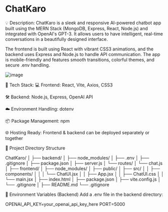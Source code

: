 # ChatKaro
💡 Description:
ChatKaro is a sleek and responsive AI-powered chatbot app built using the MERN Stack (MongoDB, Express, React, Node.js) and integrated with OpenAI's GPT-3. It allows users to have intelligent, real-time conversations in a beautifully designed interface.

The frontend is built using React with vibrant CSS3 animations, and the backend uses Express and Node.js to handle API communication. The app is mobile-friendly and features smooth transitions, colorful themes, and secure .env handling.

![image](https://github.com/user-attachments/assets/9ee6e01e-2a0d-4b29-a6d9-ca988eb1fd95)

🚀 Tech Stack:
💻 Frontend: React, Vite, Axios, CSS3

🛠️ Backend: Node.js, Express, OpenAI API

☁️ Environment Handling: dotenv

📦 Package Management: npm

🌐 Hosting Ready: Frontend & backend can be deployed separately or together

📁 Project Directory Structure

ChatKaro/
│
├── backend/
│   ├── node_modules/
│   ├── .env
│   ├── .gitignore
│   ├── package.json
│   ├── server.js
│   └── routes/
│       └── chat.js
│
├── frontend/
│   ├── node_modules/
│   ├── public/
│   ├── src/
│   │   ├── components/
│   │   │   └── ChatUI.jsx
│   │   ├── App.jsx
│   │   ├── ChatUI.css
│   │   └── main.jsx
│   ├── index.html
│   ├── package.json
│   ├── vite.config.js
│   └── .gitignore
│
├── README.md
└── .gitignore

🔐 Environment Variables (Backend)
Add a .env file in the backend directory:

OPENAI_API_KEY=your_openai_api_key_here
PORT=5000

